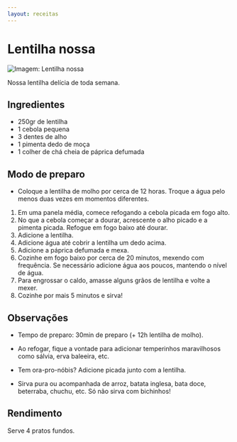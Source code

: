 ```yaml
---
layout: receitas
---
```

# Lentilha nossa

![Imagem: Lentilha nossa](./lentilha_nossa.jpg)

Nossa lentilha delícia de toda semana.

## Ingredientes

* 250gr de lentilha
* 1 cebola pequena
* 3 dentes de alho
* 1 pimenta dedo de moça
* 1 colher de chá cheia de páprica defumada

## Modo de preparo

* Coloque a lentilha de molho por cerca de 12 horas. Troque a água pelo menos duas vezes em momentos diferentes.

1. Em uma panela média, comece refogando a cebola picada em fogo alto.
2. No que a cebola começar a dourar, acrescente o alho picado e a pimenta picada. Refogue em fogo baixo até dourar.
3. Adicione a lentilha.
4. Adicione água até cobrir a lentilha um dedo acima.
5. Adicione a páprica defumada e mexa.
6. Cozinhe em fogo baixo por cerca de 20 minutos, mexendo com frequência. Se necessário adicione água aos poucos, mantendo o nível de água. 
7. Para engrossar o caldo, amasse alguns grãos de lentilha e volte a mexer. <i class="fas fa-wink"></i>
8. Cozinhe por mais 5 minutos e sirva! <i class="fas fa-laugh"></i> 

## Observações

* Tempo de preparo: 30min de preparo (+ 12h lentilha de molho).

* Ao refogar, fique a vontade para adicionar temperinhos maravilhosos como sálvia, erva baleeira, etc.

* Tem ora-pro-nóbis? Adicione picada junto com a lentilha.

* Sirva pura ou acompanhada de arroz, batata inglesa, bata doce, beterraba, chuchu, etc. Só não sirva com bichinhos! <i class="fas fa-seedling"></i>

## Rendimento

Serve 4 pratos fundos.
